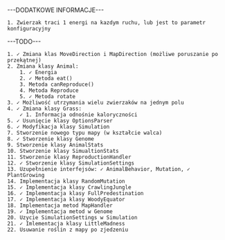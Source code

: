 ---DODATKOWE INFORMACJE---
    
    1. Zwierzak traci 1 energi na kazdym ruchu, lub jest to parametr konfiguracyjny

---TODO---

    1. ✓ Zmiana klas MoveDirection i MapDirection (możliwe poruszanie po przekątnej)
    2. Zmiana klasy Animal:
        1. ✓ Energia
        2. ✓ Metoda eat()
        3. Metoda canReproduce()
        4. Metoda Reproduce
        5. ✓ Metoda rotate
    3. ✓ Możliwość utrzymania wielu zwierzaków na jednym polu
    4. ✓ Zmiana klasy Grass:
        ✓ 1. Informacja odnośnie kaloryczności
    5. ✓ Usunięcie klasy OptionsParser
    6. ✓ Modyfikacja klasy Simulation
    7. Stworzenie nowego typu mapy (w kształcie walca)
    8. ✓ Stworzenie klasy Genome
    9. Stworzenie klasy AnimalStats
    10. Stworzenie klasy SimualtionStats
    11. Stworzenie klasy ReproductionHandler
    12. ✓ Stworzenie klasy SimulationSettings
    13. Uzupełnienie interfejsów: ✓ AnimalBehavior, Mutation, ✓ PlantGrowing
    14. Implementacja klasy RandomMutation
    15. ✓ Implementacja klasy CrawlingJungle
    16. ✓ Implementacja klasy FullPredestination
    17. ✓ Implementacja klasy WoodyEquator
    18. Implementacja metod MapHandler
    19. ✓ Implementacja metod w Genome
    20. Uzycie SimulationSettings w Simulation
    21. ✓ Imlementacja klasy LittleMadness
    22. Usuwanie roślin z mapy po zjedzeniu